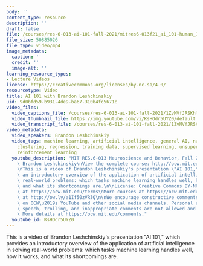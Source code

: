 ```yaml
---
body: ''
content_type: resource
description: ''
draft: false
file: /courses/res-6-013-ai-101-fall-2021/mitres6-013f21_ai_101-human_1_360p_16_9.mp4
file_size: 50885026
file_type: video/mp4
image_metadata:
  caption: ''
  credit: ''
  image-alt: ''
learning_resource_types:
- Lecture Videos
license: https://creativecommons.org/licenses/by-nc-sa/4.0/
resourcetype: Video
title: AI 101 with Brandon Leshchinskiy
uid: 9d0bfd59-b931-4de9-ba67-310b4fc5671c
video_files:
  video_captions_file: /courses/res-6-013-ai-101-fall-2021/1ZvMVfJRSKhlCRrrHn8sAjie7-7ITPCW3_transcript.webvtt
  video_thumbnail_file: https://img.youtube.com/vi/KsHOdr5UYZ0/default.jpg
  video_transcript_file: /courses/res-6-013-ai-101-fall-2021/1ZvMVfJRSKhlCRrrHn8sAjie7-7ITPCW3_transcript.pdf
video_metadata:
  video_speakers: Brandon Leshchinskiy
  video_tags: machine learning, artificial intelligence, general AI, narrow AI, classification,
    clustering, regression, training data, supervised learning, unsupervised learning,
    reinforcement learning
  youtube_description: "MIT RES.6-013 Neuroscience and Behavior, Fall 2021\nInstructor:\
    \ Brandon Leshchinskiy\nView the complete course: http://ocw.mit.edu/courses/res-6-013-ai-101-fall-2021/\n\
    \nThis is a video of Brandon Leshchinskiy's presentation \"AI 101,\" which provides\
    \ an introductory overview of the application of artificial intelligence in solving\
    \ real-world problems: which tasks machine learning handles well, how it works,\
    \ and what its shortcomings are.\n\nLicense: Creative Commons BY-NC-SA\nMore information\
    \ at https://ocw.mit.edu/terms\nMore courses at https://ocw.mit.edu\nSupport OCW\
    \ at http://ow.ly/a1If50zVRlQ\n\nWe encourage constructive comments and discussion\
    \ on OCW\u2019s YouTube and other social media channels. Personal attacks, hate\
    \ speech, trolling, and inappropriate comments are not allowed and may be removed.\
    \ More details at https://ocw.mit.edu/comments."
  youtube_id: KsHOdr5UYZ0
---
```

This is a video of Brandon Leshchinskiy's presentation "AI 101," which provides an introductory overview of the application of artificial intelligence in solving real-world problems: which tasks machine learning handles well, how it works, and what its shortcomings are.